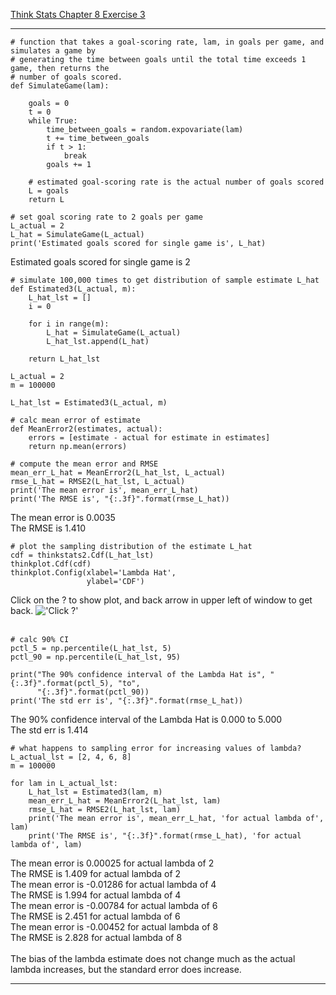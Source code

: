 [Think Stats Chapter 8 Exercise 3](http://greenteapress.com/thinkstats2/html/thinkstats2009.html#toc77)

---

```
# function that takes a goal-scoring rate, lam, in goals per game, and simulates a game by 
# generating the time between goals until the total time exceeds 1 game, then returns the 
# number of goals scored.
def SimulateGame(lam):

    goals = 0
    t = 0
    while True:
        time_between_goals = random.expovariate(lam)
        t += time_between_goals
        if t > 1:
            break
        goals += 1

    # estimated goal-scoring rate is the actual number of goals scored
    L = goals
    return L
    
# set goal scoring rate to 2 goals per game
L_actual = 2
L_hat = SimulateGame(L_actual)
print('Estimated goals scored for single game is', L_hat)
```
Estimated goals scored for single game is 2 <br/>
```
# simulate 100,000 times to get distribution of sample estimate L_hat
def Estimated3(L_actual, m):
    L_hat_lst = []
    i = 0
    
    for i in range(m):
        L_hat = SimulateGame(L_actual)
        L_hat_lst.append(L_hat)
        
    return L_hat_lst
    
L_actual = 2
m = 100000

L_hat_lst = Estimated3(L_actual, m)

# calc mean error of estimate
def MeanError2(estimates, actual):
    errors = [estimate - actual for estimate in estimates]
    return np.mean(errors)
    
# compute the mean error and RMSE
mean_err_L_hat = MeanError2(L_hat_lst, L_actual)
rmse_L_hat = RMSE2(L_hat_lst, L_actual)
print('The mean error is', mean_err_L_hat)
print('The RMSE is', "{:.3f}".format(rmse_L_hat))    
```
The mean error is 0.0035 <br/>
The RMSE is 1.410 <br/>
```
# plot the sampling distribution of the estimate L_hat
cdf = thinkstats2.Cdf(L_hat_lst)
thinkplot.Cdf(cdf)
thinkplot.Config(xlabel='Lambda Hat',
                 ylabel='CDF')
```
Click on the ? to show plot, and back arrow in upper left of window to get back.
!['Click ?'](https://github.com/jonlindenauer2/dsp/tree/master/img/goal_scored_samp_dist.png)<br/>
<br/>
```
# calc 90% CI
pctl_5 = np.percentile(L_hat_lst, 5)
pctl_90 = np.percentile(L_hat_lst, 95)

print("The 90% confidence interval of the Lambda Hat is", "{:.3f}".format(pctl_5), "to", 
      "{:.3f}".format(pctl_90))
print('The std err is', "{:.3f}".format(rmse_L_hat))
```
The 90% confidence interval of the Lambda Hat is 0.000 to 5.000<br/>
The std err is 1.414
```
# what happens to sampling error for increasing values of lambda?
L_actual_lst = [2, 4, 6, 8]
m = 100000

for lam in L_actual_lst:
    L_hat_lst = Estimated3(lam, m)
    mean_err_L_hat = MeanError2(L_hat_lst, lam)
    rmse_L_hat = RMSE2(L_hat_lst, lam)
    print('The mean error is', mean_err_L_hat, 'for actual lambda of', lam)
    print('The RMSE is', "{:.3f}".format(rmse_L_hat), 'for actual lambda of', lam)
```
The mean error is 0.00025 for actual lambda of 2<br/>
The RMSE is 1.409 for actual lambda of 2<br/>
The mean error is -0.01286 for actual lambda of 4<br/>
The RMSE is 1.994 for actual lambda of 4<br/>
The mean error is -0.00784 for actual lambda of 6<br/>
The RMSE is 2.451 for actual lambda of 6<br/>
The mean error is -0.00452 for actual lambda of 8<br/>
The RMSE is 2.828 for actual lambda of 8<br/>
<br/>
The bias of the lambda estimate does not change much as the actual lambda increases,
but the standard error does increase.

---
